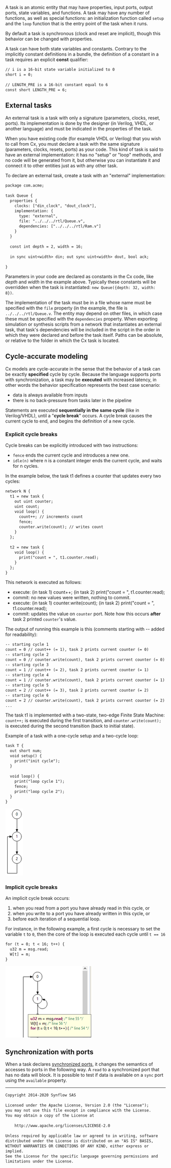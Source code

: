 A task is an atomic entity that may have properties, input ports, output ports, state variables, and functions. A task may have any number of functions, as well as special functions: an initialization function called `setup` and the `loop` function that is the entry point of the task when it runs.

By default a task is synchronous (clock and reset are implicit), though this behavior can be changed with properties.

A task can have both state variables and constants. Contrary to the implicitly constant definitions in a bundle, the definition of a constant in a task requires an explicit **const** qualifier:

    // i is a 16-bit state variable initialized to 0
    short i = 0;

    // LENGTH_PRE is a 16-bit constant equal to 6
    const short LENGTH_PRE = 6;

## External tasks

An external task is a task with only a signature (parameters, clocks, reset, ports). Its implementation is done by the designer (in Verilog, VHDL, or another language) and must be indicated in the properties of the task.

When you have existing code (for example VHDL or Verilog) that you wish to call from Cx, you must declare a task with the same signature (parameters, clocks, resets, ports) as your code. This kind of task is said to have an external implementation: it has no "setup" or "loop" methods, and no code will be generated from it, but otherwise you can instantiate it and connect it to other entities just as with any other task.

To declare an external task, create a task with an "external" implementation:

    package com.acme;

    task Queue {
      properties {
        clocks: ["din_clock", "dout_clock"],
        implementation: {
          type: "external",
          file: "../../../rtl/Queue.v",
          dependencies: ["../../../rtl/Ram.v"]
        }
      }

      const int depth = 2, width = 16;

      in sync uint<width> din; out sync uint<width> dout, bool ack;

    }

Parameters in your code are declared as constants in the Cx code, like _depth_ and _width_ in the example above. Typically these constants will be overridden when the task is instantiated: `new Queue({depth: 32, width: 8})`.

The implementation of the task must be in a file whose name must be specified with the `file` property (in the example, the file is `../../../rtl/Queue.v`. The entity may depend on other files, in which case these must be specified with the `dependencies` property. When exporting simulation or synthesis scripts from a network that instantiates an external task, that task's dependencies will be included in the script in the order in which they were declared and before the task itself. Paths can be absolute, or relative to the folder in which the Cx task is located.

## Cycle-accurate modeling

Cx models are cycle-accurate in the sense that the behavior of a task can be exactly **specified** cycle by cycle. Because the language supports ports with synchronization, a task may be **executed** with increased latency, in other words the behavior specification represents the best case scenario:

- data is always available from inputs
- there is no back-pressure from tasks later in the pipeline

Statements are executed **sequentially in the same cycle** (like in Verilog/VHDL), until a "**cycle break**" occurs. A cycle break causes the current cycle to end, and begins the definition of a new cycle.

### Explicit cycle breaks

Cycle breaks can be explicitly introduced with two instructions:

- `fence` ends the current cycle and introduces a new one.
- `idle(n)` where n is a constant integer ends the current cycle, and waits for n cycles.

In the example below, the task t1 defines a counter that updates every two cycles:

    network N {
      t1 = new task {
        out uint counter;
        uint count;
        void loop() {
          count++; // increments count
          fence;
          counter.write(count); // writes count
        }
      };

      t2 = new task {
        void loop() {
          print("count = ", t1.counter.read);
        }
      };
    }

This network is executed as follows:

- execute: (in task 1) count++; (in task 2) print("count = ", t1.counter.read);
- commit: no new values were written, nothing to commit.
- execute: (in task 1) counter.write(count); (in task 2) print("count = ", t1.counter.read);
- commit: updates the value on `counter` port. Note how this occurs **after** task 2 printed `counter`'s value.

The output of running this example is this (comments starting with -- added for readability):

    -- starting cycle 1
    count = 0 // count++ (= 1), task 2 prints current counter (= 0)
    -- starting cycle 2
    count = 0 // counter.write(count), task 2 prints current counter (= 0)
    -- starting cycle 3
    count = 1 // count++ (= 2), task 2 prints current counter (= 1)
    -- starting cycle 4
    count = 1 // counter.write(count), task 2 prints current counter (= 1)
    -- starting cycle 5
    count = 2 // count++ (= 3), task 2 prints current counter (= 2)
    -- starting cycle 6
    count = 2 // counter.write(count), task 2 prints current counter (= 2)
    ...

The task t1 is implemented with a two-state, two-edge Finite State Machine: `count++;` is executed during the first transition, and `counter.write(count);` is executed during the second transition (back to initial state).

Example of a task with a one-cycle setup and a two-cycle loop:

    task T {
      out short num;
      void setup() {
        print("init cycle");
      }

      void loop() {
        print("loop cycle 1");
        fence;
        print("loop cycle 2");
      }
    }

![Implicit cycle breaks](/images/semantics/fsm_init.png)

### Implicit cycle breaks

An implicit cycle break occurs:

1. when you read from a port you have already read in this cycle, or
2. when you write to a port you have already written in this cycle, or
3. before each iteration of a sequential loop.

For instance, in the following example, a first cycle is necessary to set the variable `t` to `0`, then the core of the loop is executed each cycle until `t == 16`

    for (t = 0; t < 16; t++) {
      u32 m = msg.read;
      W[t] = m;
    }

![FSM loop](/images/semantics/fsm_loop.png)

## Synchronization with ports

When a task declares [synchronized ports](/documentation/declarations#ports), it changes the semantics of accesses to ports in the following way. A `read` to a synchronized port that has no data will block. It is possible to test if data is available on a `sync` port using the `available` property.


---
```
Copyright 2014-2020 Synflow SAS

Licensed under the Apache License, Version 2.0 (the "License");
you may not use this file except in compliance with the License.
You may obtain a copy of the License at

    http://www.apache.org/licenses/LICENSE-2.0

Unless required by applicable law or agreed to in writing, software
distributed under the License is distributed on an "AS IS" BASIS,
WITHOUT WARRANTIES OR CONDITIONS OF ANY KIND, either express or implied.
See the License for the specific language governing permissions and
limitations under the License.
```
